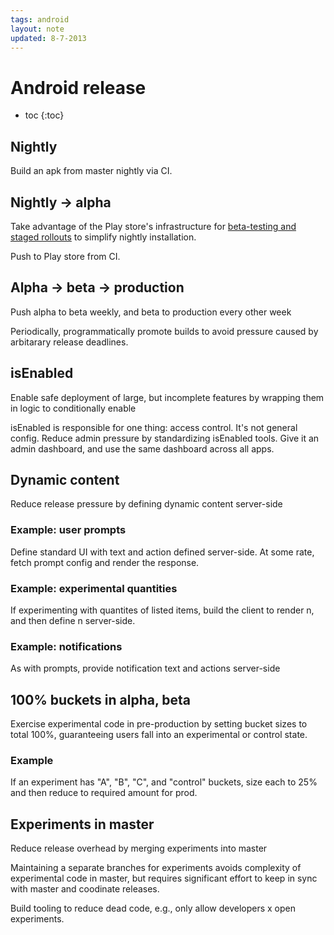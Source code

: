 ```yaml
---
tags: android
layout: note
updated: 8-7-2013
---
```



# Android release

* toc
{:toc}


## Nightly

Build an apk from master nightly via CI.


## Nightly → alpha

Take advantage of the Play store's infrastructure for [beta-testing and staged rollouts](https://support.google.com/googleplay/android-developer/answer/3131213?hl=en) to simplify nightly installation.

Push to Play store from CI.


## Alpha → beta → production

Push alpha to beta weekly, and beta to production every other week

Periodically, programmatically promote builds to avoid pressure caused by arbitarary release deadlines.


## isEnabled

Enable safe deployment of large, but incomplete features by wrapping them in logic to conditionally enable

isEnabled is responsible for one thing: access control. It's not general config. Reduce admin pressure by standardizing isEnabled tools. Give it an admin dashboard, and use the same dashboard across all apps.


## Dynamic content

Reduce release pressure by defining dynamic content server-side


### Example: user prompts

Define standard UI with text and action defined server-side. At some rate, fetch prompt config and render the response.


### Example: experimental quantities

If experimenting with quantites of listed items, build the client to render n, and then define n server-side.


### Example: notifications

As with prompts, provide notification text and actions server-side


## 100% buckets in alpha, beta

Exercise experimental code in pre-production by setting bucket sizes to total 100%, guaranteeing users fall into an experimental or control state.


### Example

If an experiment has "A", "B", "C", and "control" buckets, size each to 25% and then reduce to required amount for prod.


## Experiments in master

Reduce release overhead by merging experiments into master

Maintaining a separate branches for experiments avoids complexity of experimental code in master, but requires significant effort to keep in sync with master and coodinate releases.

Build tooling to reduce dead code, e.g., only allow developers x open experiments.
